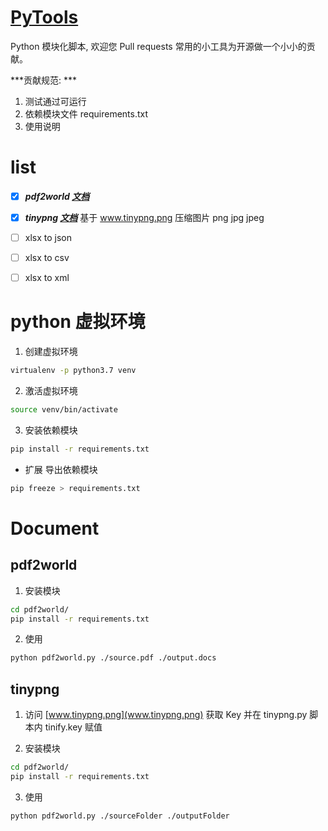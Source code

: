 # [PyTools](https://github.com/tdouguo/PyTools)

Python 模块化脚本, 欢迎您 Pull requests 常用的小工具为开源做一个小小的贡献。

***贡献规范: ***

1. 测试通过可运行
2. 依赖模块文件 requirements.txt
3. 使用说明
 

# list

- [x] ***pdf2world [文档](#pdf2world)*** 
- [x] ***tinypng [文档](#tinypng)*** 基于 www.tinypng.png 压缩图片 png jpg jpeg 
- [ ] xlsx to json
- [ ] xlsx to csv
- [ ] xlsx to xml


# python 虚拟环境

1. 创建虚拟环境
```bash
virtualenv -p python3.7 venv
```

2. 激活虚拟环境
```bash
source venv/bin/activate
```

3. 安装依赖模块
```bash
pip install -r requirements.txt 
```

- 扩展 导出依赖模块
```bash
pip freeze > requirements.txt
```


# Document

## pdf2world

1. 安装模块
```bash
cd pdf2world/
pip install -r requirements.txt 
```

2. 使用
```bash 
python pdf2world.py ./source.pdf ./output.docs
```


## tinypng

1. 访问 [www.tinypng.png](www.tinypng.png) 获取 Key 并在 tinypng.py 脚本内 tinify.key 赋值

2. 安装模块
```bash
cd pdf2world/
pip install -r requirements.txt 
```

3. 使用
```bash
python pdf2world.py ./sourceFolder ./outputFolder
```

